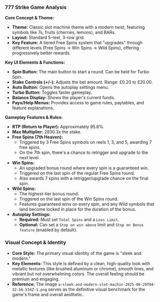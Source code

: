 ### 777 Strike Game Analysis

**Core Concept & Theme:**
*   **Theme:** Classic slot machine theme with a modern twist, featuring symbols like 7s, fruits (cherries, lemons), and BARs.
*   **Layout:** Standard 5-reel, 3-row grid.
*   **Key Feature:** A tiered Free Spins system that "upgrades" through different levels (Free Spins -> Win Spins -> Wild Spins), offering progressively better rewards.

**Key UI Elements & Functions:**
*   **Spin Button:** The main button to start a round. Can be held for Turbo Spin.
*   **Stake Controls (+/-):** Adjusts the bet amount. Range: £0.20 to £20.00.
*   **Auto Button:** Opens the autoplay settings menu.
*   **Turbo Button:** Toggles faster gameplay.
*   **Balance Display:** Shows the player's current funds.
*   **Pays/Help Menus:** Provides access to game rules, paytables, and feature explanations.

**Gameplay Features & Rules:**
*   **RTP (Return to Player):** Approximately 95.8%.
*   **Max Multiplier:** 2830.3x the stake.
*   **Free Spins (7th Heaven):**
    *   Triggered by 3 Free Spins symbols on reels 1, 3, and 5, awarding 7 free spins.
    *   On the 7th spin, there's a chance to retrigger and upgrade to the next level.
*   **Win Spins:**
    *   An upgraded bonus round where every spin is a guaranteed win.
    *   Triggered on the last spin of the regular Free Spins round.
    *   Also awards 7 spins with a retrigger/upgrade chance on the final spin.
*   **Wild Spins:**
    *   The highest-tier bonus round.
    *   Triggered on the last spin of the Win Spins round.
    *   Features guaranteed wins on every spin, and any Wild symbols that land become locked in place for the duration of the bonus.
*   **Autoplay Settings:**
    *   **Required:** Must set `Total Spins` and a `Loss Limit`.
    *   **Optional:** Can set a `Stop on win above` limit and `Stop on Bonus feature` (enabled by default).

### Visual Concept & Identity

*   **Core Style:** The primary visual identity of the game is "sleek and modern."
*   **Key Elements:** This style is defined by a clean, high-quality look with metallic textures (like brushed aluminum or chrome), smooth lines, and vibrant but not overwhelming colors. The overall feeling should be premium and engaging.
*   **Reference:** The image `a-sleek-and-modern-slot-machin-2025-06-29T04-32-56-534Z-1.png` serves as the definitive visual benchmark for the game's frame and overall aesthetic.
